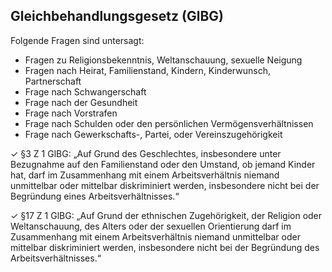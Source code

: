 ## Gleichbehandlungsgesetz (GlBG)

Folgende Fragen sind untersagt:

- Fragen zu Religionsbekenntnis, Weltanschauung, sexuelle Neigung
- Fragen nach Heirat, Familienstand, Kindern, Kinderwunsch, Partnerschaft
- Frage nach Schwangerschaft
- Frage nach der Gesundheit
- Frage nach Vorstrafen
- Frage nach Schulden oder den persönlichen Vermögensverhältnissen
- Frage nach Gewerkschafts-, Partei, oder Vereinszugehörigkeit

✓ §3 Z 1 GlBG: „Auf Grund des Geschlechtes, insbesondere unter Bezugnahme auf den Familienstand oder den Umstand, ob jemand Kinder hat, darf im Zusammenhang mit einem Arbeitsverhältnis niemand unmittelbar oder mittelbar diskriminiert werden, insbesondere nicht bei der Begründung eines Arbeitsverhältnisses.“

✓ §17 Z 1 GlBG: „Auf Grund der ethnischen Zugehörigkeit, der Religion oder Weltanschauung, des Alters oder der sexuellen Orientierung darf im Zusammenhang mit einem Arbeitsverhältnis niemand unmittelbar oder mittelbar diskriminiert werden, insbesondere nicht bei der Begründung des Arbeitsverhältnisses.“
